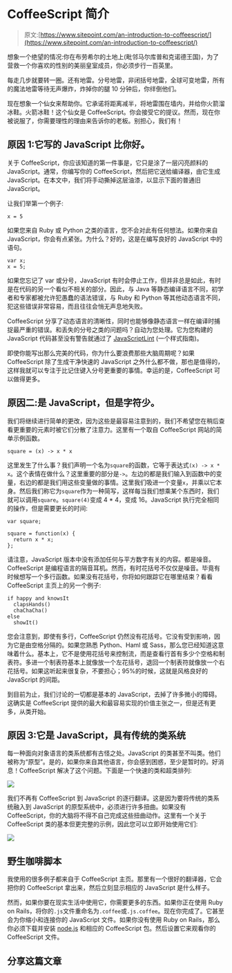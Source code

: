 # CoffeeScript 简介

> 原文:[https://www.sitepoint.com/an-introduction-to-coffeescript/](https://www.sitepoint.com/an-introduction-to-coffeescript/)

想象一个绝望的情况:你在布劳希尔的土地上(毗邻马尔库普和克诺德王国)，为了营救一个你喜欢的性别的美丽皇室成员，你必须步行一百英里。

每走几步就要转一圈。还有地雷。分号地雷，非闭括号地雷，全球可变地雷，所有的魔法地雷等待无声爆炸，炸掉你的腿 10 分钟后，你绊倒他们。

现在想象一个仙女来帮助你。它承诺将距离减半，将地雷围在墙内，并给你火箭溜冰鞋。火箭冰鞋！这个仙女是 CoffeeScript。你会接受它的提议。然而，现在你被说服了，你需要理性的理由来告诉你的老板。别担心，我们有！

## 原因 1:它写的 JavaScript 比你好。

关于 CoffeeScript，你应该知道的第一件事是，它只是涂了一层闪亮颜料的 JavaScript。通常，你编写你的 CoffeeScript，然后把它送给编译器，由它生成 JavaScript。在本文中，我们将手动撕掉这层油漆，以显示下面的普通旧 JavaScript。

让我们举第一个例子:

```
x = 5
```

如果您来自 Ruby 或 Python 之类的语言，您不会对此有任何想法。如果你来自 JavaScript，你会有点紧张。为什么？好的，这是在编写良好的 JavaScript 中的语句。

```
var x;
x = 5;
```

如果您忘记了 var 或分号，JavaScript 有时会停止工作，但并非总是如此，有时是在代码的另一个看似不相关的部分。因此，与 Java 等静态编译语言不同，初学者和专家都被允许犯愚蠢的语法错误，与 Ruby 和 Python 等其他动态语言不同，犯这些错误非常容易，而且往往会悄无声息地失败。

CoffeeScript 分享了动态语言的清晰性，同时也能够像静态语言一样在编译时捕捉最严重的错误。和丢失的分号之类的问题吗？自动为您处理。它为您构建的 JavaScript 代码甚至没有警告就通过了 [JavaScriptLint](http://www.javascriptlint.com/) (一个样式指南)。

即使你能写出那么完美的代码，你为什么要浪费那些大脑周期呢？如果 CoffeeScript 除了生成干净快速的 JavaScript 之外什么都不做，那也是值得的，这样我就可以专注于比记住键入分号更重要的事情。幸运的是，CoffeeScript 可以做得更多。

## 原因二:是 JavaScript，但是字符少。

我们将继续进行简单的更改，因为这些是最容易注意到的，我们不希望您在稍后查看更重要的元素时被它们分散了注意力。这里有一个取自 CoffeeScript 网站的简单示例函数。

```
square = (x) -> x * x
```

这里发生了什么事？我们声明一个名为`square`的函数，它等于表达式`(x) -> x * x`。这个表情在做什么？这里重要的部分是`->`。左边的都是我们输入到函数中的变量，右边的都是我们用这些变量做的事情。这里我们吸进一个变量`x`，并乘以它本身。然后我们称它为`square`作为一种简写，这样每当我们想乘某个东西时，我们就可以调用`square`。`square(4)`变成 4 * 4，变成 16。JavaScript 执行完全相同的操作，但是需要更长的时间:

```
var square;

square = function(x) {
  return x * x;
};
```

请注意，JavaScript 版本中没有添加任何与平方数字有关的内容。都是噪音。CoffeeScript 是编程语言的隔音耳机。然而，有时花括号不仅仅是噪音。毕竟有时候想写一个多行函数。如果没有花括号，你将如何跟踪它在哪里结束？看看 CoffeeScript 主页上的另一个例子:

```
if happy and knowsIt
  clapsHands()
  chaChaCha()
else
  showIt()
```

您会注意到，即使有多行，CoffeeScript 仍然没有花括号。它没有受到影响，因为它是由空格分隔的。如果您熟悉 Python、Haml 或 Sass，那么您已经知道这意味着什么。基本上，它不是使用花括号来控制流，而是查看行首有多少个空格和制表符。多进一个制表符基本上就像放一个左花括号，退回一个制表符就像放一个右花括号。如果这听起来很复杂，不要担心；95%的时候，这就是风格良好的 JavaScript 的间距。

到目前为止，我们讨论的一切都是基本的 JavaScript，去掉了许多微小的障碍。这确实是 CoffeeScript 提供的最大和最容易实现的价值主张之一，但是还有更多，从类开始。

## 原因 3:它是 JavaScript，具有传统的类系统

每一种面向对象语言的类系统都有古怪之处。JavaScript 的类甚至不叫类。他们被称为“原型”。是的，如果你来自其他语言，你会感到困惑，至少是暂时的。好消息！CoffeeScript 解决了这个问题。下面是一个快速的类和超类排列:

![](../Images/823e73f75ccc8c3aa6c4e63322fecb10.png)

我们不再有 CoffeeScript 到 JavaScript 的逐行翻译。这是因为要将传统的类系统融入到 JavaScript 的原型系统中，必须进行许多扭曲。如果没有 CoffeeScript，你的大脑将不得不自己完成这些扭曲动作。这里有一个关于 CoffeeScript 类的基本但更完整的示例，因此您可以立即开始使用它们:

![](../Images/bbeb2a51bc3097e5b3fabb8cfff1f9db.png)

## 野生咖啡脚本

我使用的很多例子都来自于 CoffeeScript 主页。那里有一个很好的翻译器，它会把你的 CoffeeScript 拿出来，然后立刻显示相应的 JavaScript 是什么样子。

然而，如果你要在现实生活中使用它，你需要更多的东西。如果你正在使用 Ruby on Rails，将你的`.js`文件重命名为`.coffee`或`.js.coffee`。现在你完成了。它甚至会为你缩小和连接你的 JavaScript 文件。如果你没有使用 Ruby on Rails，那么你必须下载并安装 [node.js](http://nodejs.org/ "node js") 和相应的 CoffeeScript 包。然后设置它来观看你的 CoffeeScript 文件。

## 分享这篇文章